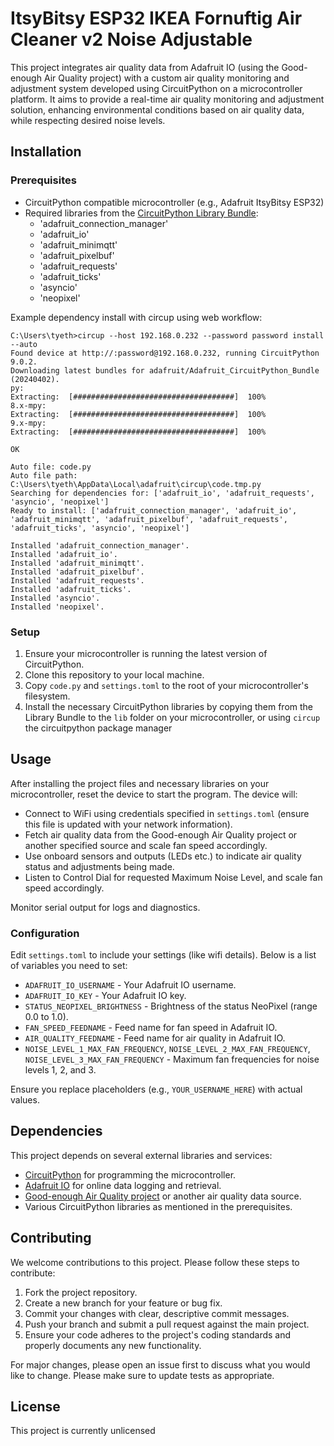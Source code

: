 
# ItsyBitsy ESP32 IKEA Fornuftig Air Cleaner v2 Noise Adjustable

This project integrates air quality data from Adafruit IO (using the Good-enough Air Quality project) with a custom air quality monitoring and adjustment system developed using CircuitPython on a microcontroller platform. It aims to provide a real-time air quality monitoring and adjustment solution, enhancing environmental conditions based on air quality data, while respecting desired noise levels.

## Installation

### Prerequisites

- CircuitPython compatible microcontroller (e.g., Adafruit ItsyBitsy ESP32)
- Required libraries from the [CircuitPython Library Bundle](https://circuitpython.org/libraries):
  - 'adafruit_connection_manager'
  - 'adafruit_io'
  - 'adafruit_minimqtt'
  - 'adafruit_pixelbuf'
  - 'adafruit_requests'
  - 'adafruit_ticks'
  - 'asyncio'
  - 'neopixel'

Example dependency install with circup using web workflow:
```shell
C:\Users\tyeth>circup --host 192.168.0.232 --password password install --auto
Found device at http://:password@192.168.0.232, running CircuitPython 9.0.2.
Downloading latest bundles for adafruit/Adafruit_CircuitPython_Bundle (20240402).
py:
Extracting:  [####################################]  100%
8.x-mpy:
Extracting:  [####################################]  100%
9.x-mpy:
Extracting:  [####################################]  100%

OK

Auto file: code.py
Auto file path: C:\Users\tyeth\AppData\Local\adafruit\circup\code.tmp.py
Searching for dependencies for: ['adafruit_io', 'adafruit_requests', 'asyncio', 'neopixel']
Ready to install: ['adafruit_connection_manager', 'adafruit_io', 'adafruit_minimqtt', 'adafruit_pixelbuf', 'adafruit_requests', 'adafruit_ticks', 'asyncio', 'neopixel']

Installed 'adafruit_connection_manager'.
Installed 'adafruit_io'.
Installed 'adafruit_minimqtt'.
Installed 'adafruit_pixelbuf'.
Installed 'adafruit_requests'.
Installed 'adafruit_ticks'.
Installed 'asyncio'.
Installed 'neopixel'.
```

### Setup

1. Ensure your microcontroller is running the latest version of CircuitPython.
2. Clone this repository to your local machine.
3. Copy `code.py` and `settings.toml` to the root of your microcontroller's filesystem.
4. Install the necessary CircuitPython libraries by copying them from the Library Bundle to the `lib` folder on your microcontroller,
or using `circup` the circuitpython package manager

## Usage

After installing the project files and necessary libraries on your microcontroller, reset the device to start the program. The device will:

- Connect to WiFi using credentials specified in `settings.toml` (ensure this file is updated with your network information).
- Fetch air quality data from the Good-enough Air Quality project or another specified source and scale fan speed accordingly.
- Use onboard sensors and outputs (LEDs etc.) to indicate air quality status and adjustments being made.
- Listen to Control Dial for requested Maximum Noise Level, and scale fan speed accordingly.

Monitor serial output for logs and diagnostics.

### Configuration

Edit `settings.toml` to include your settings (like wifi details). Below is a list of variables you need to set:

- `ADAFRUIT_IO_USERNAME` - Your Adafruit IO username.
- `ADAFRUIT_IO_KEY` - Your Adafruit IO key.
- `STATUS_NEOPIXEL_BRIGHTNESS` - Brightness of the status NeoPixel (range 0.0 to 1.0).
- `FAN_SPEED_FEEDNAME` - Feed name for fan speed in Adafruit IO.
- `AIR_QUALITY_FEEDNAME` - Feed name for air quality in Adafruit IO.
- `NOISE_LEVEL_1_MAX_FAN_FREQUENCY`, `NOISE_LEVEL_2_MAX_FAN_FREQUENCY`, `NOISE_LEVEL_3_MAX_FAN_FREQUENCY` - Maximum fan frequencies for noise levels 1, 2, and 3.

Ensure you replace placeholders (e.g., `YOUR_USERNAME_HERE`) with actual values.

## Dependencies

This project depends on several external libraries and services:

- [CircuitPython](https://circuitpython.org/) for programming the microcontroller.
- [Adafruit IO](https://io.adafruit.com/) for online data logging and retrieval.
- [Good-enough Air Quality project](https://github.com/good-enough-technology/Good-Enough_Air-Quality-Device_CO2-SCD4x_PM-SEN5x_CircuitPython) or another air quality data source.
- Various CircuitPython libraries as mentioned in the prerequisites.

## Contributing

We welcome contributions to this project. Please follow these steps to contribute:

1. Fork the project repository.
2. Create a new branch for your feature or bug fix.
3. Commit your changes with clear, descriptive commit messages.
4. Push your branch and submit a pull request against the main project.
5. Ensure your code adheres to the project's coding standards and properly documents any new functionality.

For major changes, please open an issue first to discuss what you would like to change. Please make sure to update tests as appropriate.

## License

This project is currently unlicensed
